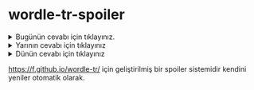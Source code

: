 # wordle-tr-spoiler

<details>
  <summary>Bugünün cevabı için tıklayınız.</summary>
  <br>
    <b> ummak </b>
</details>

<details>
  <summary>Yarının cevabı için tıklayınız</summary>
  <br>
   <b> zorla </b>
</details>

<details>
  <summary>Dünün cevabı için tıklayınız </summary>
  <br>
  <b> etsiz </b>
</details>

https://f.github.io/wordle-tr/ için geliştirilmiş bir spoiler sistemidir kendini yeniler otomatik olarak.

